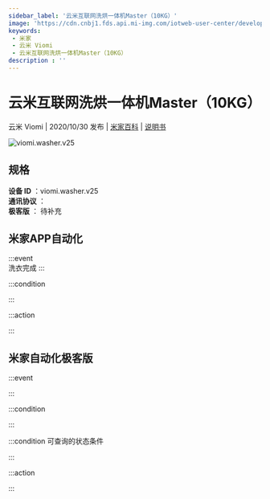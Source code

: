 ```yaml
---
sidebar_label: '云米互联网洗烘一体机Master（10KG）'
image: 'https://cdn.cnbj1.fds.api.mi-img.com/iotweb-user-center/developer_1679048481471Xb10vUkC.png?GalaxyAccessKeyId=AKVGLQWBOVIRQ3XLEW&Expires=9223372036854775807&Signature=SRP91Zt7BgWflUZ4U/aRLAMideQ='
keywords: 
 - 米家
 - 云米 Viomi
 - 云米互联网洗烘一体机Master（10KG）
description : ''
---
```

# 云米互联网洗烘一体机Master（10KG）

云米 Viomi | 2020/10/30 发布 | [米家百科](https://home.mi.com/webapp/content/baike/product/index.html?model=viomi.washer.v25) | [说明书](https://home.mi.com/views/introduction.html?model=viomi.washer.v25&region=cn)

![viomi.washer.v25](https://cdn.cnbj1.fds.api.mi-img.com/iotweb-user-center/developer_1679048481471Xb10vUkC.png?GalaxyAccessKeyId=AKVGLQWBOVIRQ3XLEW&Expires=9223372036854775807&Signature=SRP91Zt7BgWflUZ4U/aRLAMideQ=)

## 规格  
> 
**设备 ID** ：viomi.washer.v25  
**通讯协议** ：  
**极客版**  ： 待补充 


## 米家APP自动化  

:::event  
洗衣完成
:::

:::condition  

:::

:::action   

:::

## 米家自动化极客版  

:::event  

:::

:::condition  

:::

:::condition 可查询的状态条件  

:::

:::action  

:::

        
